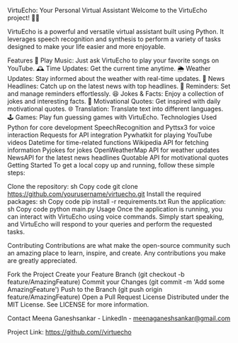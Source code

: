 VirtuEcho: Your Personal Virtual Assistant
Welcome to the VirtuEcho project! 🤖✨

VirtuEcho is a powerful and versatile virtual assistant built using Python. It leverages speech recognition and synthesis to perform a variety of tasks designed to make your life easier and more enjoyable.

Features
🎵 Play Music: Just ask VirtuEcho to play your favorite songs on YouTube.
🕰️ Time Updates: Get the current time anytime.
🌦️ Weather Updates: Stay informed about the weather with real-time updates.
📰 News Headlines: Catch up on the latest news with top headlines.
📅 Reminders: Set and manage reminders effortlessly.
😆 Jokes & Facts: Enjoy a collection of jokes and interesting facts.
📖 Motivational Quotes: Get inspired with daily motivational quotes.
🌐 Translation: Translate text into different languages.
🕹️ Games: Play fun guessing games with VirtuEcho.
Technologies Used
Python for core development
SpeechRecognition and Pyttsx3 for voice interaction
Requests for API integration
Pywhatkit for playing YouTube videos
Datetime for time-related functions
Wikipedia API for fetching information
Pyjokes for jokes
OpenWeatherMap API for weather updates
NewsAPI for the latest news headlines
Quotable API for motivational quotes
Getting Started
To get a local copy up and running, follow these simple steps:

Clone the repository:
sh
Copy code
git clone https://github.com/yourusername/virtuecho.git
Install the required packages:
sh
Copy code
pip install -r requirements.txt
Run the application:
sh
Copy code
python main.py
Usage
Once the application is running, you can interact with VirtuEcho using voice commands. Simply start speaking, and VirtuEcho will respond to your queries and perform the requested tasks.

Contributing
Contributions are what make the open-source community such an amazing place to learn, inspire, and create. Any contributions you make are greatly appreciated.

Fork the Project
Create your Feature Branch (git checkout -b feature/AmazingFeature)
Commit your Changes (git commit -m 'Add some AmazingFeature')
Push to the Branch (git push origin feature/AmazingFeature)
Open a Pull Request
License
Distributed under the MIT License. See LICENSE for more information.

Contact
Meena Ganeshsankar - LinkedIn - meenaganeshsankar@gmail.com

Project Link: https://github.com//virtuecho
